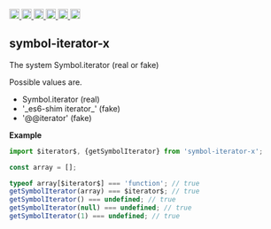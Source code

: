 <a
  href="https://travis-ci.org/Xotic750/symbol-iterator-x"
  title="Travis status">
<img
  src="https://travis-ci.org/Xotic750/symbol-iterator-x.svg?branch=master"
  alt="Travis status" height="18">
</a>
<a
  href="https://david-dm.org/Xotic750/symbol-iterator-x"
  title="Dependency status">
<img src="https://david-dm.org/Xotic750/symbol-iterator-x/status.svg"
  alt="Dependency status" height="18"/>
</a>
<a
  href="https://david-dm.org/Xotic750/symbol-iterator-x?type=dev"
  title="devDependency status">
<img src="https://david-dm.org/Xotic750/symbol-iterator-x/dev-status.svg"
  alt="devDependency status" height="18"/>
</a>
<a
  href="https://badge.fury.io/js/symbol-iterator-x"
  title="npm version">
<img src="https://badge.fury.io/js/symbol-iterator-x.svg"
  alt="npm version" height="18">
</a>
<a
  href="https://www.jsdelivr.com/package/npm/symbol-iterator-x"
  title="jsDelivr hits">
<img src="https://data.jsdelivr.com/v1/package/npm/symbol-iterator-x/badge?style=rounded"
  alt="jsDelivr hits" height="18">
</a>
<a
  href="https://bettercodehub.com/results/Xotic750/symbol-iterator-x"
  title="bettercodehub score">
<img src="https://bettercodehub.com/edge/badge/Xotic750/symbol-iterator-x?branch=master"
  alt="bettercodehub score" height="18">
</a>

<a name="module_symbol-iterator-x"></a>

## symbol-iterator-x

The system Symbol.iterator (real or fake)

Possible values are.

- Symbol.iterator (real)
- '\_es6-shim iterator\_' (fake)
- '@@iterator' (fake)

**Example**

```js
import $iterator$, {getSymbolIterator} from 'symbol-iterator-x';

const array = [];

typeof array[$iterator$] === 'function'; // true
getSymbolIterator(array) === $iterator$; // true
getSymbolIterator() === undefined; // true
getSymbolIterator(null) === undefined; // true
getSymbolIterator(1) === undefined; // true
```
